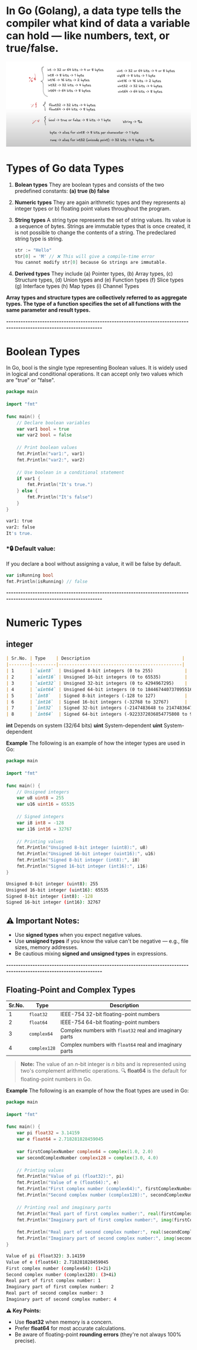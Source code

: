 # In Go (Golang), a data type tells the compiler what kind of data a variable can hold — like numbers, text, or true/false.

![Data Type](assets/datatype.png)

# Types of Go data Types
1. **Bolean types**
   They are boolean types and consists of the two predefined constants: **(a) true (b) false**

2. **Numeric types**
   They are again arithmetic types and they represents a) integer types or b) floating point values throughout the program.

3. **String types**
   A string type represents the set of string values. Its value is a sequence of bytes. Strings are immutable types that is once created, it is not possible to change the contents of a string. The predeclared string type is string.
   ```go
   str := "Hello"
   str[0] = 'M' // ❌ This will give a compile-time error
   You cannot modify str[0] because Go strings are immutable.
   ```

4. **Derived types**
   They include (a) Pointer types, (b) Array types, (c) Structure types, (d) Union types and (e) Function types (f) Slice types (g) Interface types (h) Map types (i) Channel Types

**Array types and structure types are collectively referred to as aggregate types. The type of a function specifies the set of all functions with the same parameter and result types.**

**--------------------------------------------------------------------------------------------------------------------**

# Boolean Types
In Go, bool is the single type representing Boolean values. It is widely used in logical and conditional operations. It can accept only two values which are "true" or "false".
```go
package main

import "fmt"

func main() {
    // Declare boolean variables
    var var1 bool = true
    var var2 bool = false

    // Print boolean values
    fmt.Println("var1:", var1)
    fmt.Println("var2:", var2)

    // Use boolean in a conditional statement
    if var1 {
        fmt.Println("It's true.")
    } else {
        fmt.Println("It's false")
    }
}
```
```bash
var1: true
var2: false
It's true.
```
### ***🔒 Default value:**
If you declare a bool without assigning a value, it will be false by default.

```go
var isRunning bool
fmt.Println(isRunning) // false
```

**--------------------------------------------------------------------------------------------------------------------**

# Numeric Types
## integer
```md
| Sr.No. | Type    | Description                                   |
|--------|---------|-----------------------------------------------|
| 1      | `uint8`  | Unsigned 8-bit integers (0 to 255)            |
| 2      | `uint16` | Unsigned 16-bit integers (0 to 65535)         |
| 3      | `uint32` | Unsigned 32-bit integers (0 to 4294967295)    |
| 4      | `uint64` | Unsigned 64-bit integers (0 to 18446744073709551615) |
| 5      | `int8`   | Signed 8-bit integers (-128 to 127)           |
| 6      | `int16`  | Signed 16-bit integers (-32768 to 32767)      |
| 7      | `int32`  | Signed 32-bit integers (-2147483648 to 2147483647) |
| 8      | `int64`  | Signed 64-bit integers (-9223372036854775808 to 9223372036854775807) |
```
**int**	Depends on system (32/64 bits)
**uint**	System-dependent
**uint**	System-dependent

**Example**
The following is an example of how the integer types are used in Go:
```go
package main

import "fmt"

func main() {
    // Unsigned integers
    var u8 uint8 = 255
    var u16 uint16 = 65535

    // Signed integers
    var i8 int8 = -128
    var i16 int16 = 32767

    // Printing values
    fmt.Println("Unsigned 8-bit integer (uint8):", u8)
    fmt.Println("Unsigned 16-bit integer (uint16):", u16)
    fmt.Println("Signed 8-bit integer (int8):", i8)
    fmt.Println("Signed 16-bit integer (int16):", i16)
}
```
```bash
Unsigned 8-bit integer (uint8): 255
Unsigned 16-bit integer (uint16): 65535
Signed 8-bit integer (int8): -128
Signed 16-bit integer (int16): 32767
```
## ⚠️ Important Notes:
- Use **signed types** when you expect negative values.
- Use **unsigned types** if you know the value can't be negative — e.g., file sizes, memory addresses.
- Be cautious mixing **signed and unsigned types** in expressions.

**--------------------------------------------------------------------------------------------------------------------**

## Floating-Point and Complex Types

| Sr.No. | Type        | Description                                                  |
|--------|-------------|--------------------------------------------------------------|
| 1      | `float32`    | IEEE-754 32-bit floating-point numbers                       |
| 2      | `float64`    | IEEE-754 64-bit floating-point numbers                       |
| 3      | `complex64`  | Complex numbers with `float32` real and imaginary parts      |
| 4      | `complex128` | Complex numbers with `float64` real and imaginary parts      |

> **Note:** The value of an *n*-bit integer is *n* bits and is represented using two's complement arithmetic operations.
> 🔍 **float64** is the default for floating-point numbers in Go.

**Example**
The following is an example of how the float types are used in Go:
```go
package main

import "fmt"

func main() {
    var pi float32 = 3.14159
    var e float64 = 2.718281828459045

    var firstComplexNumber complex64 = complex(1.0, 2.0)
    var secondComplexNumber complex128 = complex(3.0, 4.0)

    // Printing values
    fmt.Println("Value of pi (float32):", pi)
    fmt.Println("Value of e (float64):", e)
    fmt.Println("First complex number (complex64):", firstComplexNumber)
    fmt.Println("Second complex number (complex128):", secondComplexNumber)

    // Printing real and imaginary parts
    fmt.Println("Real part of first complex number:", real(firstComplexNumber))
    fmt.Println("Imaginary part of first complex number:", imag(firstComplexNumber))

    fmt.Println("Real part of second complex number:", real(secondComplexNumber))
    fmt.Println("Imaginary part of second complex number:", imag(secondComplexNumber))
}
```
```bash
Value of pi (float32): 3.14159
Value of e (float64): 2.718281828459045
First complex number (complex64): (1+2i)
Second complex number (complex128): (3+4i)
Real part of first complex number: 1
Imaginary part of first complex number: 2
Real part of second complex number: 3
Imaginary part of second complex number: 4
```
**⚠️ Key Points:**
- Use **float32** when memory is a concern.
- Prefer **float64** for most accurate calculations.
- Be aware of floating-point **rounding errors** (they're not always 100% precise).